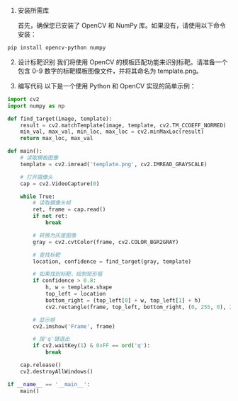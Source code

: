 <!--
 * @Description:
 * @FilePath: \Assets\视频位移监测方案.md
 * @Author: hhrwvyy5654v huang_rongquan@outlook.com
 * @Date: 2023-06-08 16:34:19
 * @LastEditors: hhrwvyy5654v huang_rongquan@outlook.com
 * @LastEditTime: 2023-06-08 16:57:53
 * Copyright (c) 2023 by hhrwvyy5654v , All Rights Reserved.
-->

1. 安装所需库 
   
   首先，确保您已安装了 OpenCV 和 NumPy 库。如果没有，请使用以下命令安装：

```bash
pip install opencv-python numpy
```

2. 设计标靶识别
我们将使用 OpenCV 的模板匹配功能来识别标靶。请准备一个包含 0-9 数字的标靶模板图像文件，并将其命名为 template.png。

3. 编写代码
以下是一个使用 Python 和 OpenCV 实现的简单示例：

``` python
import cv2
import numpy as np

def find_target(image, template):
    result = cv2.matchTemplate(image, template, cv2.TM_CCOEFF_NORMED)
    min_val, max_val, min_loc, max_loc = cv2.minMaxLoc(result)
    return max_loc, max_val

def main():
    # 读取模板图像
    template = cv2.imread('template.png', cv2.IMREAD_GRAYSCALE)

    # 打开摄像头
    cap = cv2.VideoCapture(0)

    while True:
        # 读取摄像头帧
        ret, frame = cap.read()
        if not ret:
            break

        # 转换为灰度图像
        gray = cv2.cvtColor(frame, cv2.COLOR_BGR2GRAY)

        # 查找标靶
        location, confidence = find_target(gray, template)

        # 如果找到标靶，绘制矩形框
        if confidence > 0.8:
            h, w = template.shape
            top_left = location
            bottom_right = (top_left[0] + w, top_left[1] + h)
            cv2.rectangle(frame, top_left, bottom_right, (0, 255, 0), 2)

        # 显示帧
        cv2.imshow('Frame', frame)

        # 按'q'键退出
        if cv2.waitKey(1) & 0xFF == ord('q'):
            break

    cap.release()
    cv2.destroyAllWindows()

if __name__ == '__main__':
    main()

```
